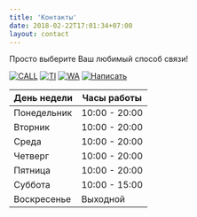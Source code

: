 ```yaml
---
title: 'Контакты'
date: 2018-02-22T17:01:34+07:00
layout: contact
---
```


Просто выберите Ваш любимый способ связи!


[![CALL](/images/social/Circle-icons-phone.svg-100x100-1.png)](tel://+79641361484)
[![TI](/images/social/Telegram-icon.png)](tg://resolve?domain=ictd_bot)
[![WA](/images/social/whatsapp.png)](whatsapp://send?phone=+79641361484)
[![Написать](/images/social/email.png)](mailto:ictd@ictd.ru)

| День недели       | Часы работы   |
| --------- | --------------- |
| Понедельник   | 10:00 - 20:00 |
| Вторник | 10:00 - 20:00  |
| Среда  | 10:00 - 20:00 |
| Четверг    | 10:00 - 20:00  |
| Пятница  | 10:00 - 20:00  |
| Суббота  | 10:00 - 15:00  |
| Воскресенье | Выходной |
